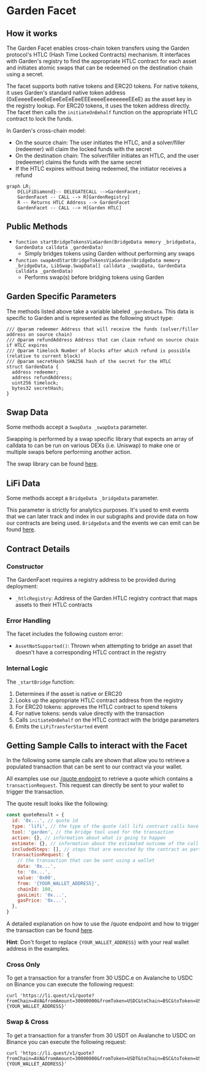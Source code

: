 # Garden Facet

## How it works

The Garden Facet enables cross-chain token transfers using the Garden protocol's HTLC (Hash Time Locked Contracts) mechanism. It interfaces with Garden's registry to find the appropriate HTLC contract for each asset and initiates atomic swaps that can be redeemed on the destination chain using a secret.

The facet supports both native tokens and ERC20 tokens. For native tokens, it uses Garden's standard native token address (0xEeeeeEeeeEeEeeEeEeEeeEEEeeeeEeeeeeeeEEeE) as the asset key in the registry lookup. For ERC20 tokens, it uses the token address directly. The facet then calls the `initiateOnBehalf` function on the appropriate HTLC contract to lock the funds.

In Garden's cross-chain model:

- On the source chain: The user initiates the HTLC, and a solver/filler (redeemer) will claim the locked funds with the secret
- On the destination chain: The solver/filler initiates an HTLC, and the user (redeemer) claims the funds with the same secret
- If the HTLC expires without being redeemed, the initiator receives a refund

```mermaid
graph LR;
    D{LiFiDiamond}-- DELEGATECALL -->GardenFacet;
    GardenFacet -- CALL --> R[GardenRegistry]
    R -- Returns HTLC Address --> GardenFacet
    GardenFacet -- CALL --> H[Garden HTLC]
```

## Public Methods

- `function startBridgeTokensViaGarden(BridgeData memory _bridgeData, GardenData calldata _gardenData)`
  - Simply bridges tokens using Garden without performing any swaps
- `function swapAndStartBridgeTokensViaGarden(BridgeData memory _bridgeData, LibSwap.SwapData[] calldata _swapData, GardenData calldata _gardenData)`
  - Performs swap(s) before bridging tokens using Garden

## Garden Specific Parameters

The methods listed above take a variable labeled `_gardenData`. This data is specific to Garden and is represented as the following struct type:

```solidity
/// @param redeemer Address that will receive the funds (solver/filler address on source chain)
/// @param refundAddress Address that can claim refund on source chain if HTLC expires
/// @param timelock Number of blocks after which refund is possible (relative to current block)
/// @param secretHash SHA256 hash of the secret for the HTLC
struct GardenData {
  address redeemer;
  address refundAddress;
  uint256 timelock;
  bytes32 secretHash;
}
```

## Swap Data

Some methods accept a `SwapData _swapData` parameter.

Swapping is performed by a swap specific library that expects an array of calldata to can be run on various DEXs (i.e. Uniswap) to make one or multiple swaps before performing another action.

The swap library can be found [here](../src/Libraries/LibSwap.sol).

## LiFi Data

Some methods accept a `BridgeData _bridgeData` parameter.

This parameter is strictly for analytics purposes. It's used to emit events that we can later track and index in our subgraphs and provide data on how our contracts are being used. `BridgeData` and the events we can emit can be found [here](../src/Interfaces/ILiFi.sol).

## Contract Details

### Constructor

The GardenFacet requires a registry address to be provided during deployment:

- `_htlcRegistry`: Address of the Garden HTLC registry contract that maps assets to their HTLC contracts

### Error Handling

The facet includes the following custom error:

- `AssetNotSupported()`: Thrown when attempting to bridge an asset that doesn't have a corresponding HTLC contract in the registry

### Internal Logic

The `_startBridge` function:

1. Determines if the asset is native or ERC20
2. Looks up the appropriate HTLC contract address from the registry
3. For ERC20 tokens: approves the HTLC contract to spend tokens
4. For native tokens: sends value directly with the transaction
5. Calls `initiateOnBehalf` on the HTLC contract with the bridge parameters
6. Emits the `LiFiTransferStarted` event

## Getting Sample Calls to interact with the Facet

In the following some sample calls are shown that allow you to retrieve a populated transaction that can be sent to our contract via your wallet.

All examples use our [/quote endpoint](https://apidocs.li.fi/reference/get_quote) to retrieve a quote which contains a `transactionRequest`. This request can directly be sent to your wallet to trigger the transaction.

The quote result looks like the following:

```javascript
const quoteResult = {
  id: '0x...', // quote id
  type: 'lifi', // the type of the quote (all lifi contract calls have the type "lifi")
  tool: 'garden', // the bridge tool used for the transaction
  action: {}, // information about what is going to happen
  estimate: {}, // information about the estimated outcome of the call
  includedSteps: [], // steps that are executed by the contract as part of this transaction, e.g. a swap step and a cross step
  transactionRequest: {
    // the transaction that can be sent using a wallet
    data: '0x...',
    to: '0x...',
    value: '0x00',
    from: '{YOUR_WALLET_ADDRESS}',
    chainId: 100,
    gasLimit: '0x...',
    gasPrice: '0x...',
  },
}
```

A detailed explanation on how to use the /quote endpoint and how to trigger the transaction can be found [here](https://docs.li.fi/products/more-integration-options/li.fi-api/transferring-tokens-example).

**Hint**: Don't forget to replace `{YOUR_WALLET_ADDRESS}` with your real wallet address in the examples.

### Cross Only

To get a transaction for a transfer from 30 USDC.e on Avalanche to USDC on Binance you can execute the following request:

```shell
curl 'https://li.quest/v1/quote?fromChain=AVA&fromAmount=30000000&fromToken=USDC&toChain=BSC&toToken=USDC&slippage=0.03&allowBridges=garden&fromAddress={YOUR_WALLET_ADDRESS}'
```

### Swap & Cross

To get a transaction for a transfer from 30 USDT on Avalanche to USDC on Binance you can execute the following request:

```shell
curl 'https://li.quest/v1/quote?fromChain=AVA&fromAmount=30000000&fromToken=USDT&toChain=BSC&toToken=USDC&slippage=0.03&allowBridges=garden&fromAddress={YOUR_WALLET_ADDRESS}'
```
